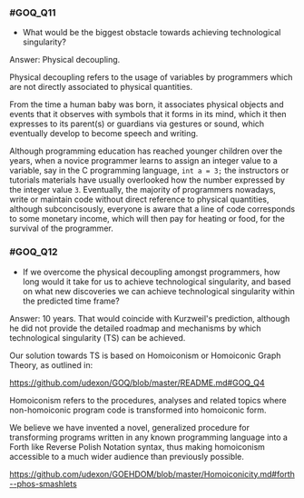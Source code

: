 ### #GOQ_Q11 
- What would be the biggest obstacle towards achieving technological singularity?

Answer: Physical decoupling.

Physical decoupling refers to the usage of variables by programmers which are not directly associated to physical quantities.

From the time a human baby was born, it associates physical objects and events that it observes with symbols that it forms in its mind, which it then expresses to its parent(s) or guardians via gestures or sound, which eventually develop to become speech and writing.

Although programming education has reached younger children over the years, when a novice programmer learns to assign an integer value to a variable, say in the C programming language, `int a = 3;` the instructors or tutorials materials have usually overlooked how the number expressed by the integer value `3`. Eventually, the majority of programmers nowadays, write or maintain code without direct reference to physical quantities, although subconcisously, everyone is aware that a line of code corresponds to some monetary income, which will then pay for heating or food, for the survival of the programmer.


### #GOQ_Q12
- If we overcome the physical decoupling amongst programmers, how long would it take for us to achieve technological singularity, and based on what new discoveries we can achieve technological singularity within the predicted time frame?

Answer: 10 years. That would coincide with Kurzweil's prediction, although he did not provide the detailed roadmap and mechanisms by which technological singularity (TS) can be achieved.

Our solution towards TS is based on Homoiconism or Homoiconic Graph Theory, as outlined in:

https://github.com/udexon/GOQ/blob/master/README.md#GOQ_Q4

Homoiconism refers to the procedures, analyses and related topics where non-homoiconic program code is transformed into homoiconic form.

We believe we have invented a novel, generalized procedure for transforming programs written in any known programming language into a Forth like Reverse Polish Notation syntax, thus making homoiconism accessible to a much wider audience than previously possible.

https://github.com/udexon/GOEHDOM/blob/master/Homoiconicity.md#forth--phos-smashlets
